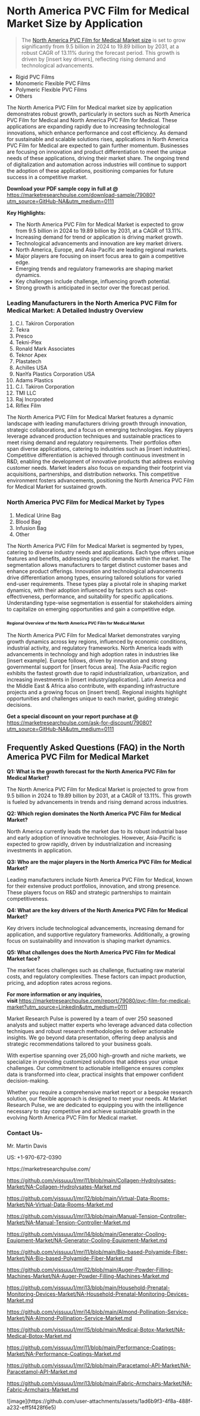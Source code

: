 <h1>North America PVC Film for Medical Market&nbsp;Size by Application</h1><blockquote><p>The <a href="https://marketresearchpulse.com/download-sample/79080?utm_source=GitHub-NA&amp;utm_medium=0111">North America PVC Film for Medical Market size</a> is set to grow significantly from 9.5 billion in 2024 to 19.89 billion by 2031, at a robust CAGR of 13.11% during the forecast period. This growth is driven by [insert key drivers], reflecting rising demand and technological advancements.</p></blockquote><ul><li>Rigid PVC Films<li> Monomeric Flexible PVC Films<li> Polymeric Flexible PVC Films<li> Others</li></ul><p>The North America PVC Film for Medical market size by application demonstrates robust growth, particularly in sectors such as North America PVC Film for Medical and North America PVC Film for Medical. These applications are expanding rapidly due to increasing technological innovations, which enhance performance and cost efficiency. As demand for sustainable and scalable solutions rises, applications in North America PVC Film for Medical are expected to gain further momentum. Businesses are focusing on innovation and product differentiation to meet the unique needs of these applications, driving their market share. The ongoing trend of digitalization and automation across industries will continue to support the adoption of these applications, positioning companies for future success in a competitive market.</p><p><strong>Download your PDF sample copy in full at @ </strong><a href="https://marketresearchpulse.com/download-sample/79080?utm_source=GitHub-NA&amp;utm_medium=0111">https://marketresearchpulse.com/download-sample/79080?utm_source=GitHub-NA&amp;utm_medium=0111</a></p><p><strong>Key Highlights: </strong></p><ul><li>The North America PVC Film for Medical Market is expected to grow from 9.5 billion in 2024 to 19.89 billion by 2031, at a CAGR of 13.11%.</li><li>Increasing demand for trend or application is driving market growth.</li><li>Technological advancements and innovation are key market drivers.</li><li>North America, Europe, and Asia-Pacific are leading regional markets.</li><li>Major players are focusing on insert focus area to gain a competitive edge.</li><li>Emerging trends and regulatory frameworks are shaping market dynamics.</li><li>Key challenges include challenge, influencing growth potential.</li><li>Strong growth is anticipated in sector over the forecast period.</li></ul><h3>Leading Manufacturers in the North America PVC Film for Medical Market: A Detailed Industry Overview</h3><ol><li>C.I. Takiron Corporation</li><li>Tekra</li><li>Presco</li><li>Tekni-Plex</li><li>Ronald Mark Associates</li><li>Teknor Apex</li><li>Plastatech</li><li>Achilles USA</li><li>NanYa Plastics Corporation USA</li><li>Adams Plastics</li><li>C.I. Takiron Corporation</li><li>TMI LLC</li><li>Raj Incrporated</li><li>Riflex Film</li></ol><div class="flex max-w-full flex-col flex-grow"><div class="min-h-8 text-message flex w-full flex-col items-end gap-2 whitespace-normal break-words [.text-message+&amp;]:mt-5" dir="auto" data-message-author-role="assistant" data-message-id="fd8432e4-4910-450d-b182-61b7bfb0a01f" data-message-model-slug="gpt-4o"><div class="flex w-full flex-col gap-1 empty:hidden first:pt-[3px]"><div class="markdown prose w-full break-words dark:prose-invert light"><p>The North America PVC Film for Medical Market features a dynamic landscape with leading manufacturers driving growth through innovation, strategic collaborations, and a focus on emerging technologies. Key players leverage advanced production techniques and sustainable practices to meet rising demand and regulatory requirements. Their portfolios often span diverse applications, catering to industries such as [insert industries]. Competitive differentiation is achieved through continuous investment in R&amp;D, enabling the development of innovative products that address evolving customer needs. Market leaders also focus on expanding their footprint via acquisitions, partnerships, and distribution networks. This competitive environment fosters advancements, positioning the North America PVC Film for Medical Market for sustained growth.</p></div></div></div></div><h3>North America PVC Film for Medical Market by Types</h3><ol><li>Medical Urine Bag<li> Blood Bag<li> Infusion Bag<li> Other</li></ol><div class="flex max-w-full flex-col flex-grow"><div class="min-h-8 text-message flex w-full flex-col items-end gap-2 whitespace-normal break-words [.text-message+&amp;]:mt-5" dir="auto" data-message-author-role="assistant" data-message-id="084470be-0bb7-4664-bddf-5156b4f41249" data-message-model-slug="gpt-4o-mini"><div class="flex w-full flex-col gap-1 empty:hidden first:pt-[3px]"><div class="markdown prose w-full break-words dark:prose-invert light"><p>The North America PVC Film for Medical Market is segmented by types, catering to diverse industry needs and applications. Each type offers unique features and benefits, addressing specific demands within the market. The segmentation allows manufacturers to target distinct customer bases and enhance product offerings. Innovation and technological advancements drive differentiation among types, ensuring tailored solutions for varied end-user requirements. These types play a pivotal role in shaping market dynamics, with their adoption influenced by factors such as cost-effectiveness, performance, and suitability for specific applications. Understanding type-wise segmentation is essential for stakeholders aiming to capitalize on emerging opportunities and gain a competitive edge.</p></div></div></div></div><h3><span style="font-size: 11px;">Regional Overview of the North America PVC Film for Medical Market</span></h3><div class="flex max-w-full flex-col flex-grow"><div class="min-h-8 text-message flex w-full flex-col items-end gap-2 whitespace-normal break-words [.text-message+&amp;]:mt-5" dir="auto" data-message-author-role="assistant" data-message-id="e9038762-ce64-4e30-91c9-9bd413514231" data-message-model-slug="gpt-4o-mini"><div class="flex w-full flex-col gap-1 empty:hidden first:pt-[3px]"><div class="markdown prose w-full break-words dark:prose-invert light"><p>The North America PVC Film for Medical Market demonstrates varying growth dynamics across key regions, influenced by economic conditions, industrial activity, and regulatory frameworks. North America leads with advancements in technology and high adoption rates in industries like [insert example]. Europe follows, driven by innovation and strong governmental support for [insert focus area]. The Asia-Pacific region exhibits the fastest growth due to rapid industrialization, urbanization, and increasing investments in [insert industry/application]. Latin America and the Middle East &amp; Africa also contribute, with expanding infrastructure projects and a growing focus on [insert trend]. Regional insights highlight opportunities and challenges unique to each market, guiding strategic decisions.</p></div></div></div></div><p><strong>Get a special discount on your report purchase at @ </strong><a href="https://marketresearchpulse.com/ask-for-discount/79080?utm_source=GitHub-NA&amp;utm_medium=0111">https://marketresearchpulse.com/ask-for-discount/79080?utm_source=GitHub-NA&amp;utm_medium=0111</a></p><h2>Frequently Asked Questions (FAQ) in the North America PVC Film for Medical Market</h2><p><strong>Q1: What is the growth forecast for the North America PVC Film for Medical Market?</strong></p><p>The North America PVC Film for Medical Market is projected to grow from 9.5 billion in 2024 to 19.89 billion by 2031, at a CAGR of 13.11%. This growth is fueled by advancements in trends and rising demand across industries.</p><p><strong>Q2: Which region dominates the North America PVC Film for Medical Market?</strong></p><p>North America currently leads the market due to its robust industrial base and early adoption of innovative technologies. However, Asia-Pacific is expected to grow rapidly, driven by industrialization and increasing investments in application.</p><p><strong>Q3: Who are the major players in the North America PVC Film for Medical Market?</strong></p><p>Leading manufacturers include North America PVC Film for Medical, known for their extensive product portfolios, innovation, and strong presence. These players focus on R&amp;D and strategic partnerships to maintain competitiveness.</p><p><strong>Q4: What are the key drivers of the North America PVC Film for Medical Market?</strong></p><p>Key drivers include technological advancements, increasing demand for application, and supportive regulatory frameworks. Additionally, a growing focus on sustainability and innovation is shaping market dynamics.</p><p><strong>Q5: What challenges does the North America PVC Film for Medical Market face?</strong></p><p>The market faces challenges such as challenge, fluctuating raw material costs, and regulatory complexities. These factors can impact production, pricing, and adoption rates across regions.</p><p><strong>For more information or any inquiries, visit&nbsp;</strong><a href="https://marketresearchpulse.com/report/79080/pvc-film-for-medical-market?utm_source=Linkedin&utm_medium=0111">https://marketresearchpulse.com/report/79080/pvc-film-for-medical-market?utm_source=Linkedin&utm_medium=0111</a></p><p>Market Research Pulse is powered by a team of over 250 seasoned analysts and subject matter experts who leverage advanced data collection techniques and robust research methodologies to deliver actionable insights. We go beyond data presentation, offering deep analysis and strategic recommendations tailored to your business goals.</p><p>With expertise spanning over 25,000 high-growth and niche markets, we specialize in providing customized solutions that address your unique challenges. Our commitment to actionable intelligence ensures complex data is transformed into clear, practical insights that empower confident decision-making.</p><p>Whether you require a comprehensive market report or a bespoke research solution, our flexible approach is designed to meet your needs. At Market Research Pulse, we are dedicated to equipping you with the intelligence necessary to stay competitive and achieve sustainable growth in the evolving North America PVC Film for Medical market.</p><h3><strong>Contact Us-</strong></h3><p>Mr. Martin Davis</p><p>US: +1-970-672-0390</p><p>https://marketresearchpulse.com/</p><p><a href="https://github.com/vissuuu1/mri11/blob/main/Collagen-Hydrolysates-Market/NA-Collagen-Hydrolysates-Market.md">https://github.com/vissuuu1/mri11/blob/main/Collagen-Hydrolysates-Market/NA-Collagen-Hydrolysates-Market.md</a></p><p><a href="https://github.com/vissuuu1/mri12/blob/main/Virtual-Data-Rooms-Market/NA-Virtual-Data-Rooms-Market.md">https://github.com/vissuuu1/mri12/blob/main/Virtual-Data-Rooms-Market/NA-Virtual-Data-Rooms-Market.md</a></p><p><a href="https://github.com/vissuuu1/mri13/blob/main/Manual-Tension-Controller-Market/NA-Manual-Tension-Controller-Market.md">https://github.com/vissuuu1/mri13/blob/main/Manual-Tension-Controller-Market/NA-Manual-Tension-Controller-Market.md</a></p><p><a href="https://github.com/vissuuu1/mri14/blob/main/Generator-Cooling-Equipment-Market/NA-Generator-Cooling-Equipment-Market.md">https://github.com/vissuuu1/mri14/blob/main/Generator-Cooling-Equipment-Market/NA-Generator-Cooling-Equipment-Market.md</a></p><p><a href="https://github.com/vissuuu1/mri11/blob/main/Bio-based-Polyamide-Fiber-Market/NA-Bio-based-Polyamide-Fiber-Market.md">https://github.com/vissuuu1/mri11/blob/main/Bio-based-Polyamide-Fiber-Market/NA-Bio-based-Polyamide-Fiber-Market.md</a></p><p><a href="https://github.com/vissuuu1/mri12/blob/main/Auger-Powder-Filling-Machines-Market/NA-Auger-Powder-Filling-Machines-Market.md">https://github.com/vissuuu1/mri12/blob/main/Auger-Powder-Filling-Machines-Market/NA-Auger-Powder-Filling-Machines-Market.md</a></p><p><a href="https://github.com/vissuuu1/mri13/blob/main/Household-Prenatal-Monitoring-Devices-Market/NA-Household-Prenatal-Monitoring-Devices-Market.md">https://github.com/vissuuu1/mri13/blob/main/Household-Prenatal-Monitoring-Devices-Market/NA-Household-Prenatal-Monitoring-Devices-Market.md</a></p><p><a href="https://github.com/vissuuu1/mri14/blob/main/Almond-Pollination-Service-Market/NA-Almond-Pollination-Service-Market.md">https://github.com/vissuuu1/mri14/blob/main/Almond-Pollination-Service-Market/NA-Almond-Pollination-Service-Market.md</a></p><p><a href="https://github.com/vissuuu1/mri15/blob/main/Medical-Botox-Market/NA-Medical-Botox-Market.md">https://github.com/vissuuu1/mri15/blob/main/Medical-Botox-Market/NA-Medical-Botox-Market.md</a></p><p><a href="https://github.com/vissuuu1/mri11/blob/main/Performance-Coatings-Market/NA-Performance-Coatings-Market.md">https://github.com/vissuuu1/mri11/blob/main/Performance-Coatings-Market/NA-Performance-Coatings-Market.md</a></p><p><a href="https://github.com/vissuuu1/mri12/blob/main/Paracetamol-API-Market/NA-Paracetamol-API-Market.md">https://github.com/vissuuu1/mri12/blob/main/Paracetamol-API-Market/NA-Paracetamol-API-Market.md</a></p><p><a href="https://github.com/vissuuu1/mri13/blob/main/Fabric-Armchairs-Market/NA-Fabric-Armchairs-Market.md">https://github.com/vissuuu1/mri13/blob/main/Fabric-Armchairs-Market/NA-Fabric-Armchairs-Market.md</a></p>
![image](https://github.com/user-attachments/assets/1ad6b9f3-4f8a-488f-a232-eff5f428f6e5)

